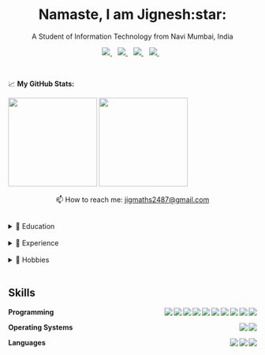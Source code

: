 
 <h1 align='center'>
 Namaste, I am Jignesh:star:
</h1>

<p align='center'>
A Student of Information Technology from Navi Mumbai, India
</p>



<p align='center'>
  
  <a href="https://www.linkedin.com/in/jignesh-mathure-535353213/">
    <img src="https://img.shields.io/badge/linkedin-%230077B5.svg?&style=for-the-badge&logo=linkedin&logoColor=white" />
  </a>&nbsp;&nbsp;
  <a href="https://www.instagram.com/jigsaw.rtf/">
    <img src="https://img.shields.io/badge/instagram-%23E4405F.svg?&style=for-the-badge&logo=instagram&logoColor=white" />        
  </a>&nbsp;&nbsp;
    <a href="https://codepen.io/j1gs4w2487/">
    <img src="https://img.shields.io/badge/codepen-%FFD700.svg?&style=for-the-badge&logo=codepen&logoColor=white" />        
  </a>&nbsp;&nbsp;
     <a href="https://jig-port.netlify.app//">
    <img src="https://img.shields.io/badge/Portfolio-%230077B9.svg?&style=for-the-badge&logo=&logoColor=white" />        
  </a>&nbsp;&nbsp;
  
  
</p>
<br>


📈 **My GitHub Stats:**

<p>
  <img height="180em" src="https://github-readme-stats.vercel.app/api?username=J1GS4W2487&show_icons=true&hide_border=true&&count_private=true&include_all_commits=true" />
  <img height="180em" src="https://github-readme-stats.vercel.app/api/top-langs/?username=J1GS4W2487&exclude_repo=KNN-Image-Classification&show_icons=true&hide_border=true&layout=compact&langs_count=8"/>
</p>



<p align='center'>
  📫 How to reach me: <a href='mailto:jigmaths2487@gmail.com'>jigmaths2487@gmail.com</a>
</p>
<br>
<details>
  <summary>📃 Education</summary>


- ⭐ **High School**\
📘 2007 - 2017\
📍 St. Mary's Multipurpose High School, Vashi, Navi Mumbai
  
 - ⭐ **Junior College**\
👨‍🔬2017 - 2019\
📍 S.S Junior College, Seawoods, Navi Mumbai

- ⭐ **IT Engineering**\
👨‍🎓 2019 - 2023\
📍 Fr. Conceicao Rodrigues Institute of Technology, Vashi, Navi Mumbai
  
</details>
<br>

<details>
  <summary>📃 Experience</summary><br>
 


<img align="right" src="https://img.shields.io/badge/PHP-777BB4?logo=php&logoColor=white" />
<img align="right" src="https://img.shields.io/badge/JavaScript-F7DF1a?logo=JavaScript&logoColor=white" />
<img align="right" src="https://img.shields.io/badge/CSS-1572B6?logo=CSS3&logoColor=white" />
<img align="right" src="https://img.shields.io/badge/HTML 5-4479A1?logo=HTML5&logoColor=white" />


- 👨‍💻 **Internship**\
📆 August 2021\
📍 **The Sparks Foundation** - Navi Mumbai, India
 <br>
<img align="right" src="https://img.shields.io/badge/Reliance Jio-E34F26?logo=Reliance Industries Limited&logoColor=white" />
<img align="right" src="https://img.shields.io/badge/ReactJS-61DAFB?logo=React&logoColor=white" />
<img align="right" src="https://img.shields.io/badge/JavaScript-F7DF1a?logo=JavaScript&logoColor=white" />
<img align="right" src="https://img.shields.io/badge/CSS-1572B6?logo=CSS3&logoColor=white" />
<img align="right" src="https://img.shields.io/badge/HTML 5-4479A1?logo=HTML5&logoColor=white" />
 
 
- 👨‍💻 **Internship**\
📆 August 2021 - October 2021\
📍 **Reliance Jio** - Navi Mumbai, India

 <br>
<img align="right" src="https://img.shields.io/badge/Teams-6264A7?logo=Microsoft Teams&logoColor=white" />

- 👨‍💻 **Meeting Co-ordinator**\
📍 **The Computer Society Of India, FCRIT-IT** - Navi Mumbai, India

</details>

<br>
<details>
  <summary>📃 Hobbies</summary>
<br>

-  **Cycling**
-  **Trekking**
-  **Sports**
-  **Reading**
-  **Anime**
-  **Podcasts and GK**
-  **Music**
</details>

<br>
<p>
 
<h2>Skills</h2>

<img align="right" src="https://img.shields.io/badge/Git-C71D23?logo=Git&logoColor=white" />
<img align="right" src="https://img.shields.io/badge/MySQL-4479A1?logo=mysql&logoColor=white" />
<img align="right" src="https://img.shields.io/badge/PHP-777BB4?logo=php&logoColor=white" />
<img align="right" src="https://img.shields.io/badge/Python-3776AB?logo=python&logoColor=white" />
<img align="right" src="https://img.shields.io/badge/C++-00599C?logo=c%2B%2B&logoColor=white" />
<img align="right" src="https://img.shields.io/badge/C-A8B9CC?logo=c&logoColor=white" />
<img align="right" src="https://img.shields.io/badge/CSS-1572B6?logo=CSS3&logoColor=white" />
<img align="right" src="	https://img.shields.io/badge/HTML-239120?style=for-the-badge&logo=html5&logoColor=white" />
<img align="right" src="https://img.shields.io/badge/ReactJS-61DAFB?logo=React&logoColor=white" />
<img align="right" src="https://img.shields.io/badge/JavaScript-F7DF1a?logo=JavaScript&logoColor=white" />

 
**Programming**

<img align="right" src="https://img.shields.io/badge/Windows-0078D6?logo=windows&logoColor=white" />
<img align="right" src="https://img.shields.io/badge/Ubuntu-E95420?logo=ubuntu&logoColor=white" />
 
**Operating Systems**

<img align="right" src="https://img.shields.io/badge/Marathi-0078D6?&logoColor=white" />
<img align="right" src="https://img.shields.io/badge/Hindi-0078D6?&logoColor=white" />
<img align="right" src="https://img.shields.io/badge/English-0078D6?&logoColor=white" />

**Languages**

</details>






